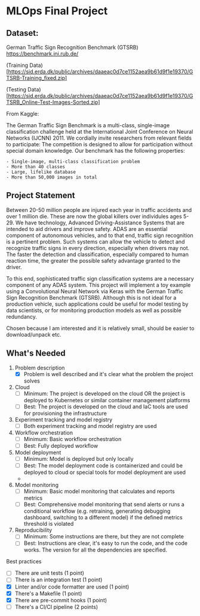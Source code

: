 # MLOps Final Project

## Dataset:

German Traffic Sign Recognition Benchmark (GTSRB)
https://benchmark.ini.rub.de/

(Training Data)[https://sid.erda.dk/public/archives/daaeac0d7ce1152aea9b61d9f1e19370/GTSRB-Training_fixed.zip]

(Testing Data)[https://sid.erda.dk/public/archives/daaeac0d7ce1152aea9b61d9f1e19370/GTSRB_Online-Test-Images-Sorted.zip]

From Kaggle:

The German Traffic Sign Benchmark is a multi-class, single-image classification challenge held at the International Joint Conference on Neural Networks (IJCNN) 2011. We cordially invite researchers from relevant fields to participate: The competition is designed to allow for participation without special domain knowledge. Our benchmark has the following properties:

	- Single-image, multi-class classification problem
	- More than 40 classes
	- Large, lifelike database
	- More than 50,000 images in total

## Project Statement

Between 20-50 million people are injured each year in traffic accidents and over 1 million die. These are now the global killers over individules ages 5-29. We have technology, Advanced Driving-Assistance Systems that are intended to aid drivers and improve safety. ADAS are an essential component of autonomous vehicles, and to that end, traffic sign recognition is a pertinent problem. Such systems can allow the vehicle to detect and recognize traffic signs in every direction, especially when drivers may not. The faster the detection and classification, especially compared to human reaction time, the greater the possible safety advantage granted to the driver.

To this end, sophisticated traffic sign classification systems are a necessary component of any ADAS system. This project will implement a toy example using a Convolutional Neural Network via Keras with the German Traffic Sign Recognition Benchmark (GTSRB). Although this is not ideal for a production vehicle, such applications could be useful for model testing by data scientists, or for monitoring production models as well as possible redundancy.

Chosen because I am interested and it is relatively small, should be easier to download/unpack etc.

## What's Needed

1. Problem description
	- [x] Problem is well described and it's clear what the problem the project solves

2. Cloud
	- [ ] Minimum:	The project is developed on the cloud OR the project is deployed to Kubernetes or similar container management platforms
	- [ ] Best: 	The project is developed on the cloud and IaC tools are used for provisioning the infrastructure

3. Experiment tracking and model registry
	- [ ] Both experiment tracking and model registry are used

4. Workflow orchestration
	- [ ] Minimum:	Basic workflow orchestration
	- [ ] Best: 	Fully deployed workflow

5. Model deployment
	- [ ] Minimum:	Model is deployed but only locally
	- [ ] Best: 	The model deployment code is containerized and could be deployed to cloud or special tools for model deployment are used

	-
6. Model monitoring
	- [ ] Minimum:	Basic model monitoring that calculates and reports metrics
	- [ ] Best: 	Comprehensive model monitoring that send alerts or runs a conditional workflow (e.g. retraining, generating debugging dashboard, switching to a different model) if the defined metrics threshold is violated

7. Reproducibility
	- [ ] Minimum:	Some instructions are there, but they are not complete
	- [ ] Best: 	Instructions are clear, it's easy to run the code, and the code works. The version for all the dependencies are specified.

Best practices
- [ ] There are unit tests (1 point)
- [ ] There is an integration test (1 point)
- [x] Linter and/or code formatter are used (1 point)
- [x] There's a Makefile (1 point)
- [x] There are pre-commit hooks (1 point)
- [ ] There's a CI/CI pipeline (2 points)
